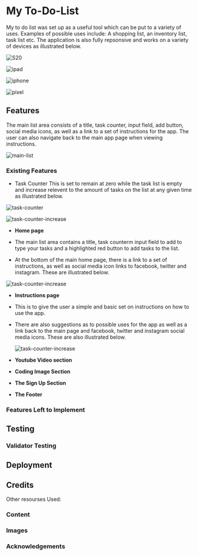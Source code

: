 # My To-Do-List

My to do list was set up as a useful tool which can be put to a variety of uses.
Examples of possible uses include: A shopping list, an inventory list, task list etc. The application is also fully repsonsive and works on a variety of devices as illustrated below.


![S20](assets/images/screenshots/Screenshot%20S20%20Ul.png)

![ipad](assets/images/screenshots/Screenshot%202022%20ipad.png)

![iphone](assets/images/screenshots/Screenshot%202022%20iphone%20se.png)

![pixel](assets/images/screenshots/Screenshot%202022-Pixel.png)



## Features 
The main list area consists of a title, task counter, input field, add button, social media icons, as well as a link to a set of instructions for the app.
The user can also navigate back to the main app page when viewing instructions.

![main-list](assets/images/screenshots/Screenshot%202022-main-list.png)

### Existing Features

 - Task Counter
 This is set to remain at zero while the task list is empty and increase relevent to the amount of tasks on the list at any given time as illustrated below.

 ![task-counter](assets/images/screenshots/Screenshot%202022%20task%20counter.png)

  ![task-counter-increase](assets/images/screenshots/Screenshot%202022-task-increase.png)

 

- __Home page__

 - The main list area contains a title, task counterm input field to add to type your tasks and a highlighted red button to add tasks to the list.

  - At the bottom of the main home page, there is a link to a set of instructions, as well as social media icon links to facebook, twitter and instagram. These are illustrated below.


   ![task-counter-increase](assets/images/screenshots/Screenshot%202022-instructions-link-social.png)



 - __Instructions page__

  - This is to give the user a simple and basic set on instructions on how to use the app.

   - There are also suggestions as to possible uses for the app as well as a link back to the main page and facebook, twitter and instagram social media icons. These are also illustrated below.

      ![task-counter-increase](assets/images/screenshots/Screenshot%202022-instructions-main.png)

        


- __Youtube Video section__



- __Coding Image Section__



- __The Sign Up Section__


- __The Footer__ 




### Features Left to Implement


## Testing 



### Validator Testing 



## Deployment




## Credits

Other resourses Used:




### Content 


### Images



### Acknowledgements



